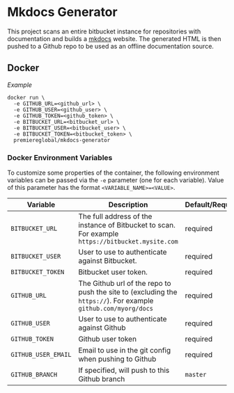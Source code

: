 # Mkdocs Generator
This project scans an entire bitbucket instance for repositories with documentation and builds a [mkdocs](https://www.mkdocs.org/) website.  The generated HTML is then pushed to a Github repo to be used as an offline documentation source.

## Docker

*Example*

```
docker run \
  -e GITHUB_URL=<github_url> \
  -e GITHUB_USER=<github_user> \
  -e GITHUB_TOKEN=<github_token> \
  -e BITBUCKET_URL=<bitbucket_url> \
  -e BITBUCKET_USER=<bitbucket_user> \
  -e BITBUCKET_TOKEN=<bitbucket_token> \
  premiereglobal/mkdocs-generator
```

### Docker Environment Variables

To customize some properties of the container, the following environment
variables can be passed via the `-e` parameter (one for each variable).  Value
of this parameter has the format `<VARIABLE_NAME>=<VALUE>`.

| Variable       | Description                                  | Default/Required |
|----------------|----------------------------------------------|---------|
|`BITBUCKET_URL`| The full address of the instance of Bitbucket to scan. For example `https://bitbucket.mysite.com` | required |
|`BITBUCKET_USER`| User to use to authenticate against Bitbucket. | required |
|`BITBUCKET_TOKEN`| Bitbucket user token. | required |
|`GITHUB_URL`| The Github url of the repo to push the site to (excluding the `https://`).  For example `github.com/myorg/docs` | required |
|`GITHUB_USER`| User to use to authenticate against Github | required |
|`GITHUB_TOKEN`| Github user token | required |
|`GITHUB_USER_EMAIL`| Email to use in the git config when pushing to Github | required |
|`GITHUB_BRANCH`| If specified, will push to this Github branch | `master` |
